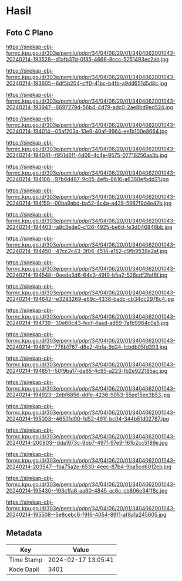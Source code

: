 # Hasil

## Foto C Plano

https://sirekap-obj-formc.kpu.go.id/303e/pemilu/pdpr/34/04/06/20/01/3404062001043-20240214-193528--d1afb37d-0f85-4666-8ccc-5251493ec2ab.jpg

https://sirekap-obj-formc.kpu.go.id/303e/pemilu/pdpr/34/04/06/20/01/3404062001043-20240214-193605--6df5b204-cff0-41bc-b4fb-a9dd651d5d8c.jpg

https://sirekap-obj-formc.kpu.go.id/303e/pemilu/pdpr/34/04/06/20/01/3404062001043-20240214-193947--6697279d-56b4-4d79-adc0-2ae8bd9ed524.jpg

https://sirekap-obj-formc.kpu.go.id/303e/pemilu/pdpr/34/04/06/20/01/3404062001043-20240214-194014--05af203a-13e9-40af-9964-ee1b100e8664.jpg

https://sirekap-obj-formc.kpu.go.id/303e/pemilu/pdpr/34/04/06/20/01/3404062001043-20240214-194041--f951d6f1-4d06-4c4e-9575-07716256aa3b.jpg

https://sirekap-obj-formc.kpu.go.id/303e/pemilu/pdpr/34/04/06/20/01/3404062001043-20240214-194106--97b6d467-9c05-4efb-8616-a6360efbdd21.jpg

https://sirekap-obj-formc.kpu.go.id/303e/pemilu/pdpr/34/04/06/20/01/3404062001043-20240214-194159--00ba9abd-ba52-4c4a-a428-5987f9d4e47b.jpg

https://sirekap-obj-formc.kpu.go.id/303e/pemilu/pdpr/34/04/06/20/01/3404062001043-20240214-194403--a8c3ede0-c126-4925-be6d-fe3d046846bb.jpg

https://sirekap-obj-formc.kpu.go.id/303e/pemilu/pdpr/34/04/06/20/01/3404062001043-20240214-194450--47cc2c43-3f06-4514-a152-c9fb9538e2af.jpg

https://sirekap-obj-formc.kpu.go.id/303e/pemilu/pdpr/34/04/06/20/01/3404062001043-20240214-194548--0eeda3d8-64e3-49f9-b5a2-528cdf2faf8f.jpg

https://sirekap-obj-formc.kpu.go.id/303e/pemilu/pdpr/34/04/06/20/01/3404062001043-20240214-194642--e3293269-e69c-4338-badc-cb34dc2978c4.jpg

https://sirekap-obj-formc.kpu.go.id/303e/pemilu/pdpr/34/04/06/20/01/3404062001043-20240214-194739--30e60c43-fecf-4aad-ad59-7afb9964c0a5.jpg

https://sirekap-obj-formc.kpu.go.id/303e/pemilu/pdpr/34/04/06/20/01/3404062001043-20240214-194819--778b1767-d8e2-4bfa-9d24-fcbdb05fd393.jpg

https://sirekap-obj-formc.kpu.go.id/303e/pemilu/pdpr/34/04/06/20/01/3404062001043-20240214-194851--50f9ba17-de65-4c95-a223-fb2e922185ac.jpg

https://sirekap-obj-formc.kpu.go.id/303e/pemilu/pdpr/34/04/06/20/01/3404062001043-20240214-194923--2ebf6856-ddfe-4236-9053-55ee15ee3b53.jpg

https://sirekap-obj-formc.kpu.go.id/303e/pemilu/pdpr/34/04/06/20/01/3404062001043-20240214-195003--46501d90-1d52-491f-bc04-344b51d02787.jpg

https://sirekap-obj-formc.kpu.go.id/303e/pemilu/pdpr/34/04/06/20/01/3404062001043-20240214-200803--dda1973c-9bb7-497f-97e9-161b2cc5189e.jpg

https://sirekap-obj-formc.kpu.go.id/303e/pemilu/pdpr/34/04/06/20/01/3404062001043-20240214-203547--fba75a2e-6530-4eec-87b4-9ba5cd6012eb.jpg

https://sirekap-obj-formc.kpu.go.id/303e/pemilu/pdpr/34/04/06/20/01/3404062001043-20240214-195430--193c1fa6-aa60-4845-ac6c-cb806e341f8c.jpg

https://sirekap-obj-formc.kpu.go.id/303e/pemilu/pdpr/34/04/06/20/01/3404062001043-20240214-195508--5e8cebc6-f9f6-4054-89f1-af8a1a245605.jpg


## Metadata

| Key        | Value               |
| ---------- | ------------------- |
| Time Stamp | 2024-02-17 13:05:41 |
| Kode Dapil | 3401                |



